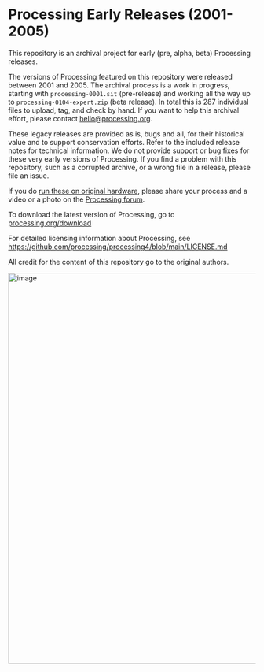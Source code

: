 # Processing Early Releases (2001-2005)
This repository is an archival project for early (pre, alpha, beta) Processing releases.

The versions of Processing featured on this repository were released between 2001 and 2005. The archival process is a work in progress, starting with `processing-0001.sit` (pre-release) and working all the way up to `processing-0104-expert.zip` (beta release). In total this is 287 individual files to upload, tag, and check by hand. If you want to help this archival effort, please contact hello@processing.org.

These legacy releases are provided as is, bugs and all, for their historical value and to support conservation efforts. Refer to the included release notes for technical information. We do not provide support or bug fixes for these very early versions of Processing. If you find a problem with this repository, such as a corrupted archive, or a wrong file in a release, please file an issue. 

If you do [run these on original hardware](https://x.com/davepvm/status/1821897927888892148), please share your process and a video or a photo on the [Processing forum](https://discourse.processing.org/).

To download the latest version of Processing, go to [processing.org/download](https://processing.org/download)

For detailed licensing information about Processing, see https://github.com/processing/processing4/blob/main/LICENSE.md

All credit for the content of this repository go to the original authors.

<img width="794" alt="image" src="https://github.com/user-attachments/assets/8c7d3b52-d5f5-40cf-a18e-b1becf3a3fe1">

